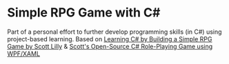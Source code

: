 # Simple RPG Game with C#

Part of a personal effort to further develop programming skills (in C#) using project-based learning.
Based on [Learning C# by Building a Simple RPG Game by Scott Lilly](https://scottlilly.com/learn-c-by-building-a-simple-rpg-index/) & [Scott's Open-Source C# Role-Playing Game using WPF/XAML](https://soscsrpg.com/build-a-c-wpf-rpg/)


